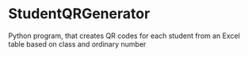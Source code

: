 # StudentQRGenerator
Python program, that creates QR codes for each student from an Excel table based on class and ordinary number
